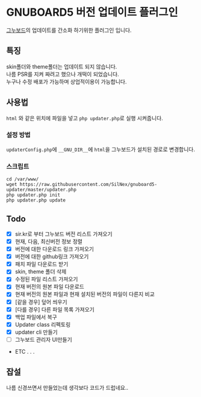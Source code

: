 # GNUBOARD5 버전 업데이트 플러그인
[그누보드](https://sir.kr/main/g5/)의 업데이트를 간소화 하기위한 플러그인 입니다.  

## 특징
skin폴더와 theme폴더는 업데이트 되지 않습니다.  
나름 PSR를 지켜 짜려고 했으나 개떡이 되었습니다.  
누구나 수정 배포가 가능하며 상업적이용이 가능합니다.

## 사용법
`html` 와 같은 위치에 파일을 넣고 `php updater.php`로 실행 시켜줍니다.

### 설정 방법
`updaterConfig.php`에 `__GNU_DIR__`에 `html`을 그누보드가 설치된 경로로 변경합니다.

### 스크립트
```shell
cd /var/www/
wget https://raw.githubusercontent.com/SilNex/gnuboard5-updater/master/updater.php
php updater.php init
php updater.php update
```

## Todo
- [x] sir.kr로 부터 그누보드 버전 리스트 가져오기
- [x] 현재, 다음, 최신버전 정보 정렬
- [x] 버전에 대한 다운로드 링크 가져오기
- [x] 버전에 대한 github링크 가져오기
- [x] 패치 파일 다운로드 받기
- [x] skin, theme 폴더 삭제
- [x] 수정된 파일 리스트 가져오기
- [x] 현재 버전의 원본 파일 다운로드
- [x] 현재 버전의 원본 파일과 현재 설치된 버전의 파일이 다른지 비교
- [x] [같을 경우] 덮어 씌우기
- [x] [다를 경우] 다른 파일 목록 가져오기
- [x] 백업 파일에서 복구
- [x] Updater class 리펙토링
- [x] updater cli 만들기
- [ ] 그누보드 관리자 UI만들기
- ETC . . .

## 잡설
나름 신경쓰면서 만들었는데 생각보다 코드가 드럽네요..